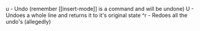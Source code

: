 u - Undo (remember [[insert-mode]] is a command and will be undone)
U - Undoes a whole line and returns it to it's original state
^r - Redoes all the undo's (allegedly)